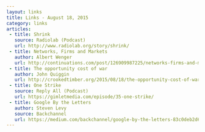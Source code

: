 ```yaml
---
layout: links
title: Links - August 18, 2015
category: links
articles:
 - title: Shrink 
   source: Radiolab (Podcast)
   url: http://www.radiolab.org/story/shrink/
 - title: Networks, Firms and Markets 
   author: Albert Wenger
   url: http://continuations.com/post/126909987225/networks-firms-and-markets
 - title: The opportunity cost of war
   author: John Quiggin
   url: http://crookedtimber.org/2015/08/18/the-opportunity-cost-of-war/
 - title: One Strike
   source: Reply All (Podcast)
   url: https://gimletmedia.com/episode/35-one-strike/
 - title: Google By the Letters
   author: Steven Levy 
   source: Backchannel
   url: https://medium.com/backchannel/google-by-the-letters-83c0deb2d60f
---
```

